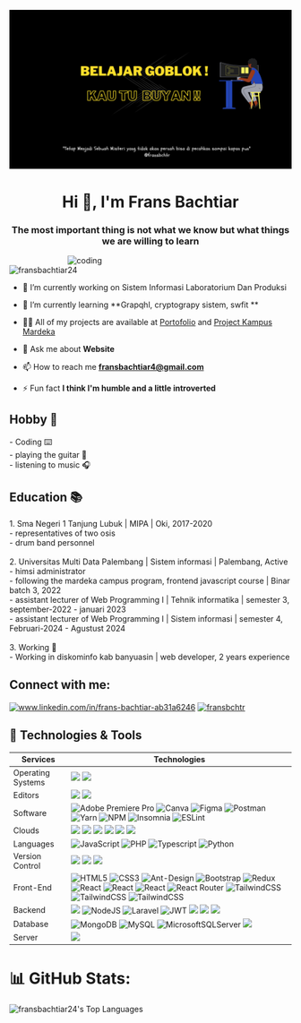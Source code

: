 ![MasterHead](https://github.com/fransbachtiar24/file-materi-assisten-dosen-/blob/master/images/huge.png)
<h1 align="center">Hi 👋, I'm Frans Bachtiar</h1>
<h3 align="center">The most important thing is not what we know but what things we are willing to learn</h3>
<img align="right" alt="coding" width="400" src="https://miro.medium.com/max/1100/1*IRGHmiGsa16stedQvIaZfw.gif">

<p align="left"> <img src="https://komarev.com/ghpvc/?username=fransbachtiar24&label=Profile%20views&color=0e75b6&style=flat" alt="fransbachtiar24" /> </p>
 
- 🔭 I’m currently working on Sistem Informasi Laboratorium Dan Produksi
- 🌱 I’m currently learning **Grapqhl, cryptograpy sistem, swfit **

- 👨‍💻 All of my projects are available at [Portofolio](https://frans-dusky.vercel.app) and [Project Kampus Mardeka](https://siterbang.km3ggwp.com/login)

- 💬 Ask me about **Website**

- 📫 How to reach me **fransbachtiar4@gmail.com**

- ⚡ Fun fact **I think I'm humble and a little introverted**


<h2>Hobby 👊</h2>
<p align="left">
 - Coding ⌨️<br>
 - playing the guitar 🎸<br>
 - listening to music  🎧 
<p/>

<h2>Education 📚</h2>
<p align="left">
 1. Sma Negeri 1 Tanjung Lubuk | MIPA | Oki, 2017-2020<br>
   - representatives of two osis <br>
   - drum band personnel <br>
  <br>
 2. Universitas Multi Data Palembang | Sistem informasi | Palembang, Active <br>
   - himsi administrator <br>
   - following the mardeka campus program, frontend javascript course | Binar batch 3, 2022 <br>
   - assistant lecturer of Web Programming I | Tehnik informatika | semester 3, september-2022 - januari 2023 <br>
   - assistant lecturer of Web Programming I | Sistem informasi | semester 4, Februari-2024 - Agustust 2024 <br>
 <br>
 3. Working 💼 <br>
   - Working in diskominfo kab banyuasin | web developer, 2 years experience
<p/>

<h2 align="left">Connect with me:</h2>
<p align="left">
<a href="https://www.linkedin.com/in/frans-bachtiar-ab31a6246/" target="blank"><img align="center" src="https://raw.githubusercontent.com/rahuldkjain/github-profile-readme-generator/master/src/images/icons/Social/linked-in-alt.svg" alt="www.linkedin.com/in/frans-bachtiar-ab31a6246" height="30" width="40" /></a>
<a href="https://www.instagram.com/susuberuaaang" target="blank"><img align="center" src="https://raw.githubusercontent.com/rahuldkjain/github-profile-readme-generator/master/src/images/icons/Social/instagram.svg" alt="fransbchtr" height="30" width="40" /></a>



## 🔧 Technologies & Tools
| Services               | Technologies                                                                                                                                                                                                                                                                                                                                                                                                                                                                                                                                                                                                                                                                                                                                                                                                                                                                                                                                                                                                                                                                                                                                                                                                                                                                                                |
| ---------------------- | ----------------------------------------------------------------------------------------------------------------------------------------------------------------------------------------------------------------------------------------------------------------------------------------------------------------------------------------------------------------------------------------------------------------------------------------------------------------------------------------------------------------------------------------------------------------------------------------------------------------------------------------------------------------------------------------------------------------------------------------------------------------------------------------------------------------------------------------------------------------------------------------------------------------------------------------------------------------------------------------------------------------------------------------------------------------------------------------------------------------------------------------------------------------------------------------------------------------------------------------------------------------------------------------------------------- 
Operating Systems      | ![](https://img.shields.io/badge/macOS%20-%23111111.svg?&style=for-the-badge&logo=macOS&logoColor=white) ![](https://img.shields.io/badge/windows%20-%230078d7.svg?&style=for-the-badge&logo=Windows&logoColor=white)                                                                                                                                                                                                                                                                                                                                                                                                                                                                                                                                                                                                                                                                                                                                                                                                                                                                                                                                                                                                                                                                                       |
Editors     | ![](https://img.shields.io/badge/vscode%20-%230078d7.svg?&style=for-the-badge&logo=visualstudiocode&logoColor=white) ![](https://img.shields.io/badge/sublime_text-%23575757.svg?&style=for-the-badge&logo=sublime-text&logoColor=white)                                                                                                                                                                                                                                                                                                                                                                                                                                                                                                                                                                                                                                                                                                                                                                                                                                                                                                                                                                                                                                                                                       |
Software    | ![Adobe Premiere Pro](https://img.shields.io/badge/Adobe%20Premiere%20Pro-9999FF.svg?style=for-the-badge&logo=Adobe%20Premiere%20Pro&logoColor=white) ![Canva](https://img.shields.io/badge/Canva-%2300C4CC.svg?style=for-the-badge&logo=Canva&logoColor=white) ![Figma](https://img.shields.io/badge/figma-%23F24E1E.svg?style=for-the-badge&logo=figma&logoColor=white) ![Postman](https://img.shields.io/badge/Postman-FF6C37?style=for-the-badge&logo=postman&logoColor=white) ![Yarn](https://img.shields.io/badge/yarn-%232C8EBB.svg?style=for-the-badge&logo=yarn&logoColor=white) ![NPM](https://img.shields.io/badge/NPM-%23000000.svg?style=for-the-badge&logo=npm&logoColor=white) ![Insomnia](https://img.shields.io/badge/Insomnia-black?style=for-the-badge&logo=insomnia&logoColor=5849BE) ![ESLint](https://img.shields.io/badge/ESLint-4B3263?style=for-the-badge&logo=eslint&logoColor=white)                                                                                                                                                                                                                                                                                                                                                                                                                                                                                                                                                                                                                                                                                                                                                                                                                                                                                                                                                                                                                                                                                  |
Clouds    | ![](https://img.shields.io/badge/Google%20Cloud%20-%234285F4.svg?&style=for-the-badge&logo=google-cloud&logoColor=white) ![](https://img.shields.io/badge/azure%20-%230072e6.svg?&style=for-the-badge&logo=microsoft-azure&logoColor=white) ![](https://img.shields.io/badge/heroku%20-%23430098.svg?&style=for-the-badge&logo=heroku&logoColor=white) ![](https://img.shields.io/badge/Vercel%20-%23111111.svg?&style=for-the-badge&logo=vercel&logoColor=white) ![](https://img.shields.io/badge/netlify-00C7B7.svg?&style=for-the-badge&logo=netlify&logoColor=white)  ![](https://img.shields.io/badge/railway-%23000000.svg?&style=for-the-badge&logo=railway&logoColor=white)                                                                                                                                                                                                                                                                                                                                                                                                                                                                                                                                                                                                                                                                                                                                                                                                                                                                                                                                                                                                                                                   |
| Languages              | ![JavaScript](https://img.shields.io/badge/javascript-%23323330.svg?style=for-the-badge&logo=javascript&logoColor=%23F7DF1E) ![PHP](https://img.shields.io/badge/php-%23777BB4.svg?style=for-the-badge&logo=php&logoColor=white) ![Typescript](https://img.shields.io/badge/typescript%20-%230072e6.svg?&style=for-the-badge&logo=typescript&logoColor=white) ![Python](https://img.shields.io/badge/python-3670A0?style=for-the-badge&logo=python&logoColor=ffdd54)                                                                                                                                                                                             |
| Version Control           | ![](https://img.shields.io/badge/git%20-%23F05033.svg?&style=for-the-badge&logo=git&logoColor=white) ![](https://img.shields.io/badge/gitlab%20-%23181717.svg?&style=for-the-badge&logo=gitlab&logoColor=white) ![](https://img.shields.io/badge/github%20-%23121011.svg?&style=for-the-badge&logo=github&logoColor=white)                                                                                                                                                                              |
| Front-End          | ![HTML5](https://img.shields.io/badge/html5-%23E34F26.svg?style=for-the-badge&logo=html5&logoColor=white) ![CSS3](https://img.shields.io/badge/css3-%231572B6.svg?style=for-the-badge&logo=css3&logoColor=white) ![Ant-Design](https://img.shields.io/badge/-AntDesign-%230170FE?style=for-the-badge&logo=ant-design&logoColor=white) ![Bootstrap](https://img.shields.io/badge/bootstrap-%23563D7C.svg?style=for-the-badge&logo=bootstrap&logoColor=white) ![Redux](https://img.shields.io/badge/redux-%23593d88.svg?style=for-the-badge&logo=redux&logoColor=white) ![React](https://img.shields.io/badge/react-%2320232a.svg?style=for-the-badge&logo=react&logoColor=%2361DAFB) ![React](https://camo.githubusercontent.com/0b0a562c387f95c18cb751f522fd010b7dd0078400bb163f66791bb5c071af67/68747470733a2f2f696d672e736869656c64732e696f2f62616467652f6e6578742e6a732532302d2532333131313131312e7376673f267374796c653d666f722d7468652d6261646765266c6f676f3d6e6578742e6a73266c6f676f436f6c6f723d7768697465) ![React](https://camo.githubusercontent.com/9488873e99da337edf9b00aff473e593e96df2f3e01262550045d8f811aae3d0/68747470733a2f2f696d672e736869656c64732e696f2f62616467652f7675656a732d2532333335343935652e7376673f7374796c653d666f722d7468652d6261646765266c6f676f3d767565646f746a73266c6f676f436f6c6f723d253233344643303844) ![React Router](https://img.shields.io/badge/React_Router-CA4245?style=for-the-badge&logo=react-router&logoColor=white) ![TailwindCSS](https://img.shields.io/badge/tailwindcss-%2338B2AC.svg?style=for-the-badge&logo=tailwind-css&logoColor=white) ![TailwindCSS](https://img.shields.io/badge/MUI-%230081CB.svg?style=for-the-badge&logo=mui&logoColor=white) ![TailwindCSS](https://img.shields.io/badge/chakra-%234ED1C5.svg?style=for-the-badge&logo=chakraui&logoColor=white)                                                                                                                                                                         |
| Backend         | ![](https://img.shields.io/badge/express-js%20-%23404d59.svg?&style=for-the-badge) ![NodeJS](https://img.shields.io/badge/node.js-6DA55F?style=for-the-badge&logo=node.js&logoColor=white) ![Laravel](https://img.shields.io/badge/laravel-%23FF2D20.svg?style=for-the-badge&logo=laravel&logoColor=white) ![JWT](https://img.shields.io/badge/JWT-black?style=for-the-badge&logo=JSON%20web%20tokens) ![](https://img.shields.io/badge/Flask-000000?style=for-the-badge&logo=flask&logoColor=white) ![](https://img.shields.io/badge/Sequelize-52B0E7?style=for-the-badge&logo=Sequelize&logoColor=white) ![](https://img.shields.io/badge/Socket.io-black?style=for-the-badge&logo=socket.io&badgeColor=010101)                                                                                                                                                                           |
| Database        | ![MongoDB](https://img.shields.io/badge/MongoDB-%234ea94b.svg?style=for-the-badge&logo=mongodb&logoColor=white) ![MySQL](https://img.shields.io/badge/mysql-%2300f.svg?style=for-the-badge&logo=mysql&logoColor=white) ![MicrosoftSQLServer](https://img.shields.io/badge/Microsoft%20SQL%20Sever-CC2927?style=for-the-badge&logo=microsoft%20sql%20server&logoColor=white) ![](https://img.shields.io/badge/postgresql%20-%230072e6.svg?&style=for-the-badge&logo=postgresql&logoColor=white)                                                                                                                                                                           |
| Server        | ![](https://img.shields.io/badge/apache%20-%23D42029.svg?&style=for-the-badge&logo=apache&logoColor=white) </a>                                                                                                                                                                              |

# 📊 GitHub Stats:
![fransbachtiar24's Top Languages](https://github-readme-stats.vercel.app/api/top-langs/?username=fransbachtiar24&theme=vue-dark&show_icons=true&hide_border=true&layout=compact)




